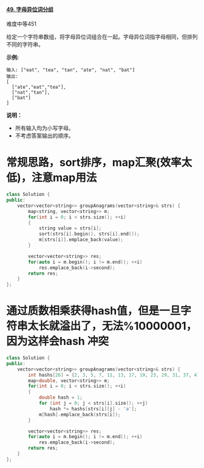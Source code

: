 #### [49. 字母异位词分组](https://leetcode-cn.com/problems/group-anagrams/)

难度中等451

给定一个字符串数组，将字母异位词组合在一起。字母异位词指字母相同，但排列不同的字符串。

**示例:**

```
输入: ["eat", "tea", "tan", "ate", "nat", "bat"]
输出:
[
  ["ate","eat","tea"],
  ["nat","tan"],
  ["bat"]
]
```

**说明：**

- 所有输入均为小写字母。
- 不考虑答案输出的顺序。



# 常规思路，sort排序，map汇聚(效率太低)，注意map用法

```c++
class Solution {
public:
    vector<vector<string>> groupAnagrams(vector<string>& strs) {
        map<string, vector<string>> m;
        for(int i = 0; i < strs.size(); ++i) 
        {
            string value = strs[i];
            sort(strs[i].begin(), strs[i].end());
            m[strs[i]].emplace_back(value);
        }

        vector<vector<string>> res;
        for(auto i = m.begin(); i != m.end(); ++i)
            res.emplace_back(i->second);
        return res;
    }
};
```





# 通过质数相乘获得hash值，但是一旦字符串太长就溢出了，无法%10000001，因为这样会hash 冲突

```c++
class Solution {
public:
    vector<vector<string>> groupAnagrams(vector<string>& strs) {
        int hashs[26] = {2, 3, 5, 7, 11, 13, 17, 19, 23, 29, 31, 37, 41, 43, 47, 53, 59, 61, 67, 71, 73, 79, 83, 89, 97, 101};
        map<double, vector<string>> m;
        for(int i = 0; i < strs.size(); ++i) 
        {
            double hash = 1;
            for (int j = 0; j < strs[i].size(); ++j)
                hash *= hashs[strs[i][j] - 'a'];
            m[hash].emplace_back(strs[i]);
        }

        vector<vector<string>> res;
        for(auto i = m.begin(); i != m.end(); ++i)
            res.emplace_back(i->second);
        return res;
    }
};
```

